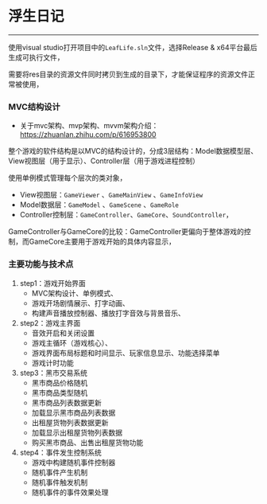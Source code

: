 # 浮生日记

---

使用visual studio打开项目中的`LeafLife.sln`文件，选择Release & x64平台最后生成可执行文件，

需要将res目录的资源文件同时拷贝到生成的目录下，才能保证程序的资源文件正常被使用，

### MVC结构设计

- 关于mvc架构、mvp架构、mvvm架构介绍：https://zhuanlan.zhihu.com/p/616953800

整个游戏的软件结构是以MVC的结构设计的，分成3层结构：Model数据模型层、View视图层（用于显示）、Controller层（用于游戏进程控制） 

使用单例模式管理每个层次的类对象，

- View视图层：`GameViewer` 、`GameMainView` 、`GameInfoView` 
- Model数据层：`GameModel` 、`GameScene` 、`GameRole`  
- Controller控制层：`GameController`、`GameCore`、`SoundController`，

GameController与GameCore的比较：GameController更偏向于整体游戏的控制，而GameCore主要用于游戏开始的具体内容显示，

### 主要功能与技术点

1. step1：游戏开始界面
    - MVC架构设计、单例模式、
    - 游戏开场剧情展示、打字动画、
    - 构建声音播放控制器、播放打字音效与背景音乐、
2. step2：游戏主界面
    - 音效开启和关闭设置
    - 游戏主循环（游戏核心）、
    - 游戏界面布局标题和时间显示、玩家信息显示、功能选择菜单
    - 游戏计时功能
4. step3：黑市交易系统
    - 黑市商品价格随机
    - 黑市商品类型随机
    - 黑市商品列表数据更新
    - 加载显示黑市商品列表数据
    - 出租屋货物列表数据更新
    - 加载显示出租屋货物列表数据
    - 购买黑市商品、出售出租屋货物功能
4. step4：事件发生控制系统
    - 游戏中构建随机事件控制器
    - 随机事件产生机制
    - 随机事件触发机制
    - 随机事件的事件效果处理











